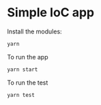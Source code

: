 # Simple IoC app

Install the modules:

```sh
yarn
```

To run the app

```sh
yarn start
```

To run the test

```sh
yarn test
```
